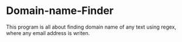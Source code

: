 # Domain-name-Finder
This program is all about finding domain name of any text using regex, where any email address is writen.
